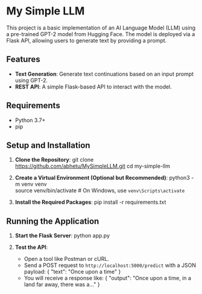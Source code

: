 # My Simple LLM

This project is a basic implementation of an AI Language Model (LLM) using a pre-trained GPT-2 model from Hugging Face. The model is deployed via a Flask API, allowing users to generate text by providing a prompt.

## Features

- **Text Generation**: Generate text continuations based on an input prompt using GPT-2.
- **REST API**: A simple Flask-based API to interact with the model.

## Requirements

- Python 3.7+
- pip

## Setup and Installation

1. **Clone the Repository**:
    git clone https://github.com/abhetu/MySimpleLLM.git
    cd my-simple-llm


2. **Create a Virtual Environment (Optional but Recommended)**:
    python3 -m venv venv <br>
    source venv/bin/activate  # On Windows, use `venv\Scripts\activate`


3. **Install the Required Packages**:
    pip install -r requirements.txt

## Running the Application

1. **Start the Flask Server**:
    python app.py

2. **Test the API**:
    - Open a tool like Postman or cURL.
    - Send a POST request to `http://localhost:5000/predict` with a JSON payload:
        {
            "text": "Once upon a time"
        }
    - You will receive a response like:
        {
            "output": "Once upon a time, in a land far away, there was a..."
        }
       

